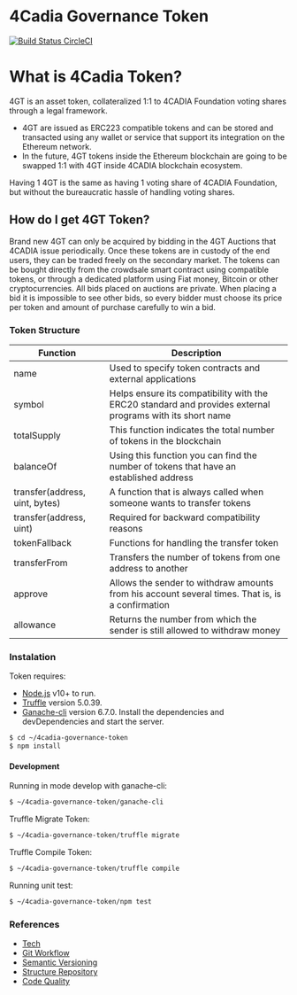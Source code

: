 # 4Cadia Governance Token
[![Build Status CircleCI](https://circleci.com/gh/4cadia-foundation/4cadia-governance-token/tree/develop.svg?style=svg)](https://circleci.com/gh/4cadia-foundation/4cadia-governance-token/tree/develop)
# What is 4Cadia Token?
4GT is an asset token, collateralized 1:1 to 4CADIA Foundation voting shares through a legal framework.
  - 4GT are issued as ERC223 compatible tokens and can be stored and transacted using any wallet or service that support its integration on the Ethereum network.
  - In the future, 4GT tokens inside the Ethereum blockchain are going to be swapped 1:1 with 4GT inside 4CADIA blockchain ecosystem.
  
Having 1 4GT is the same as having 1 voting share of 4CADIA Foundation, but without the bureaucratic hassle of handling voting shares.
## How do I get 4GT Token?
Brand new 4GT can only be acquired by bidding in the 4GT Auctions that 4CADIA issue periodically. Once these tokens are in custody of the end users, they can be traded freely on the secondary market.
The tokens can be bought directly from the crowdsale smart contract using compatible tokens, or through a dedicated platform using Fiat money, Bitcoin or other cryptocurrencies.
All bids placed on auctions are private. When placing a bid it is impossible to see other bids, so every bidder must choose its price per token and amount of purchase carefully to win a bid.
### Token Structure
| Function | Description |
| ------ | ------ |
| name | Used to specify token contracts and external applications|
| symbol| Helps ensure its compatibility with the ERC20 standard and provides external programs with its short name|
| totalSupply| This function indicates the total number of tokens in the blockchain|
| balanceOf| Using this function you can find the number of tokens that have an established address|
| transfer(address, uint, bytes)| A function that is always called when someone wants to transfer tokens|
| transfer(address, uint)| Required for backward compatibility reasons|
| tokenFallback | Functions for handling the transfer token|
| transferFrom| Transfers the number of tokens from one address to another|
| approve| Allows the sender to withdraw amounts from his account several times. That is, is a confirmation|
| allowance| Returns the number from which the sender is still allowed to withdraw money|
### Instalation
Token requires:
 - [Node.js](https://nodejs.org/) v10+ to run.
 - [Truffle](https://www.npmjs.com/package/truffle) version 5.0.39.
 - [Ganache-cli](https://www.npmjs.com/package/ganache-cli) version 6.7.0.
Install the dependencies and devDependencies and start the server.
```sh
$ cd ~/4cadia-governance-token
$ npm install
```
#### Development
Running in mode develop with ganache-cli:
```sh
$ ~/4cadia-governance-token/ganache-cli
```
Truffle Migrate Token:
```sh
$ ~/4cadia-governance-token/truffle migrate
```
Truffle Compile Token:
```sh
$ ~/4cadia-governance-token/truffle compile
```
Running unit test:
```sh
$ ~/4cadia-governance-token/npm test
```
### References
- [Tech](./docs/tecnologies.md)
- [Git Workflow](./docs/workflow.md)
- [Semantic Versioning](./docs/semantic-versioning.md)
- [Structure Repository](./docs/software-structure.md)
- [Code Quality](./docs/code-quality.md)